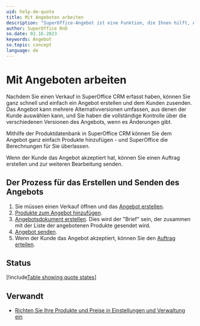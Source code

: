 ```yaml
---
uid: help-de-quote
title: Mit Angeboten arbeiten
description: "SuperOffice-Angebot ist eine Funktion, die Ihnen hilft, Angebote schnell und genau zu erstellen – das spart Ihnen Zeit und minimiert Fehler."
author: SuperOffice RnD
so.date: 02.16.2023
keywords: Angebot
so.topic: concept
language: de
---
```


# Mit Angeboten arbeiten

Nachdem Sie einen Verkauf in SuperOffice CRM erfasst haben, können Sie ganz schnell und einfach ein Angebot erstellen und dem Kunden zusenden. Das Angebot kann mehrere Alternativversionen umfassen, aus denen der Kunde auswählen kann, und Sie haben die vollständige Kontrolle über die verschiedenen Versionen des Angebots, wenn es Änderungen gibt.

Mithilfe der Produktdatenbank in SuperOffice CRM können Sie dem Angebot ganz einfach Produkte hinzufügen - und SuperOffice die Berechnungen für Sie überlassen.

Wenn der Kunde das Angebot akzeptiert hat, können Sie einen Auftrag erstellen und zur weiteren Bearbeitung senden.

## Der Prozess für das Erstellen und Senden des Angebots

1. Sie müssen einen Verkauf öffnen und das [Angebot erstellen][1].
2. [Produkte zum Angebot hinzufügen][2].
3. [Angebotsdokument erstellen][3]. Dies wird der "Brief" sein, der zusammen mit der Liste der angebotenen Produkte gesendet wird.
4. [Angebot senden][4].
5. Wenn der Kunde das Angebot akzeptiert, können Sie den [Auftrag erteilen][5].

## <a id="status" />Status

[!include[Table showing quote states](includes/table-quote-states.md)]

## Verwandt

* [Richten Sie Ihre Produkte und Preise in Einstellungen und Verwaltung ein][2]

<!-- Referenced links -->
[1]: create.md
[2]: add-product.md
[3]: create-quote-document.md
[4]: send.md
[5]: create-order.md

<!-- Referenced images -->
